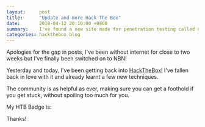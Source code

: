 ```yaml
---
layout:		post
title:  	"Update and more Hack The Box"
date: 		2018-04-12 20:10:00 +0800
summary:	I've found a new site made for penetration testing called HackTheBox.eu
categories:	hackthebox blog
---
```


Apologies for the gap in posts, I've been without internet for close to two weeks but I've finally been switched on to NBN! 

Yesterday and today, I've been getting back into <a href="https://www.hackthebox.eu">HackTheBox!</a> I've fallen back in love with it and already learnt a few new techniques. 

The community is as helpful as ever, making sure you can get a foothold if you get stuck, without spoiling too much for you. 

My HTB Badge is:

<script src="https://www.hackthebox.eu/badge/28155"></script>


Thanks!